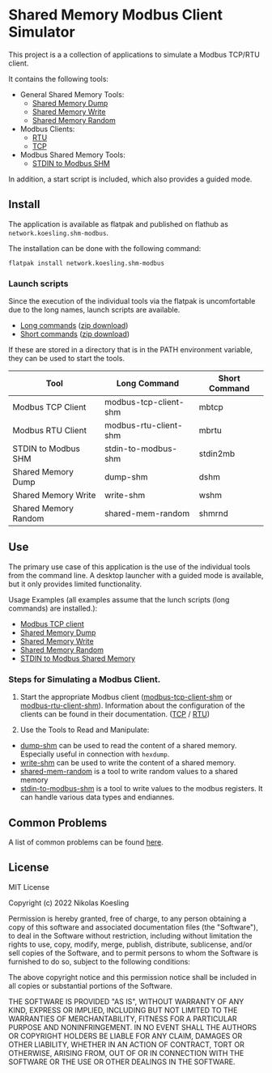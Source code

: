 # Shared Memory Modbus Client Simulator

This project is a a collection of applications to simulate a Modbus TCP/RTU client. 

It contains the following tools:

- General Shared Memory Tools:
  - [Shared Memory Dump](https://nikolask-source.github.io/dump_shm/)
  - [Shared Memory Write](https://nikolask-source.github.io/write_shm/)
  - [Shared Memory Random](https://nikolask-source.github.io/shared_mem_random/)
- Modbus Clients:
  - [RTU](https://nikolask-source.github.io/modbus_rtu_client_shm/)
  - [TCP](https://nikolask-source.github.io/modbus_tcp_client_shm/)
- Modbus Shared Memory Tools:
  - [STDIN to Modbus SHM](https://nikolask-source.github.io/stdin_to_modbus_shm/)

In addition, a start script is included, which also provides a guided mode.

## Install
The application is available as flatpak and published on flathub as ```network.koesling.shm-modbus```.

The installation can be done with the following command: 
```
flatpak install network.koesling.shm-modbus
```

### Launch scripts
Since the execution of the individual tools via the flatpak is uncomfortable due to the long names, launch scripts are available.
- [Long commands](https://gist.github.com/NikolasK-source/cb6ce0dc20bb775e369e3a955967a969) ([zip download](https://gist.github.com/NikolasK-source/cb6ce0dc20bb775e369e3a955967a969/archive/ca0e97323feadad82a1063130b803ebee65dda20.zip))
- [Short commands](https://gist.github.com/NikolasK-source/1da665492478ad2e12f0495e8212f641) ([zip download](https://gist.github.com/NikolasK-source/1da665492478ad2e12f0495e8212f641/archive/e8d586d47328eb5f952746d5231eae4ff6bd0039.zip))

If these are stored in a directory that is in the PATH environment variable, they can be used to start the tools.

| Tool | Long Command | Short Command |
| - | - | - |
| Modbus TCP Client | modbus-tcp-client-shm | mbtcp |
| Modbus RTU Client | modbus-rtu-client-shm | mbrtu |
| STDIN to Modbus SHM | stdin-to-modbus-shm | stdin2mb |
| Shared Memory Dump | dump-shm | dshm |
| Shared Memory Write | write-shm | wshm |
| Shared Memory Random | shared-mem-random | shmrnd |

## Use

The primary use case of this application is the use of the individual tools from the command line.
A desktop launcher with a guided mode is available, but it only provides limited functionality.

Usage Examples (all examples assume that the lunch scripts (long commands) are installed.):
- [Modbus TCP client](examples/tcp_client.md)
- [Shared Memory Dump](examples/dump_shm.md)
- [Shared Memory Write](examples/write_shm.md)
- [Shared Memory Random](examples/shm_random.md)
- [STDIN to Modbus Shared Memory](examples/stdin_to_shm.md)

### Steps for Simulating a Modbus Client.

1. Start the appropriate Modbus client ([modbus-tcp-client-shm](https://nikolask-source.github.io/modbus_tcp_client_shm/) or [modbus-rtu-client-shm](https://nikolask-source.github.io/modbus_rtu_client_shm/)).
Information about the configuration of the clients can be found in their documentation.
([TCP](https://nikolask-source.github.io/modbus_tcp_client_shm/) / [RTU](https://nikolask-source.github.io/modbus_rtu_client_shm/))

2. Use the Tools to Read and Manipulate:
  - [dump-shm](https://nikolask-source.github.io/dump_shm/) can be used to read the content of a shared memory. 
  Especially useful in connection with ```hexdump```.
  - [write-shm](https://nikolask-source.github.io/write_shm/) can be used to write the content of a shared memory.
  - [shared-mem-random](https://nikolask-source.github.io/shared_mem_random/) is a tool to write random values to a shared memory
  - [stdin-to-modbus-shm](https://nikolask-source.github.io/stdin_to_modbus_shm/) is a tool to write values to the modbus registers. It can handle various data types and endiannes. 

## Common Problems
A list of common problems can be found [here](common_problems.md).

## License

MIT License

Copyright (c) 2022 Nikolas Koesling

Permission is hereby granted, free of charge, to any person obtaining a copy
of this software and associated documentation files (the "Software"), to deal
in the Software without restriction, including without limitation the rights
to use, copy, modify, merge, publish, distribute, sublicense, and/or sell
copies of the Software, and to permit persons to whom the Software is
furnished to do so, subject to the following conditions:

The above copyright notice and this permission notice shall be included in all
copies or substantial portions of the Software.

THE SOFTWARE IS PROVIDED "AS IS", WITHOUT WARRANTY OF ANY KIND, EXPRESS OR
IMPLIED, INCLUDING BUT NOT LIMITED TO THE WARRANTIES OF MERCHANTABILITY,
FITNESS FOR A PARTICULAR PURPOSE AND NONINFRINGEMENT. IN NO EVENT SHALL THE
AUTHORS OR COPYRIGHT HOLDERS BE LIABLE FOR ANY CLAIM, DAMAGES OR OTHER
LIABILITY, WHETHER IN AN ACTION OF CONTRACT, TORT OR OTHERWISE, ARISING FROM,
OUT OF OR IN CONNECTION WITH THE SOFTWARE OR THE USE OR OTHER DEALINGS IN THE
SOFTWARE.
